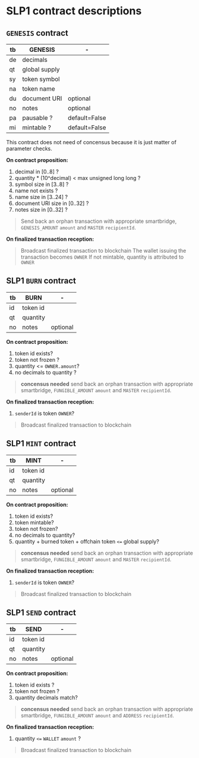 # SLP1 contract descriptions

## `GENESIS` contract

tb|GENESIS|-
-|-|-
de|decimals
qt|global supply
sy|token symbol
na|token name
du|document URI|optional
no|notes|optional
pa|pausable ?|default=False
mi|mintable ?|default=False

This contract does not need of concensus because it is just matter of parameter checks.

**On contract proposition:**
  1. decimal in [0..8] ?
  2. quantity * (10^decimal) < max unsigned long long ?
  3. symbol size in [3..8] ?
  4. name not exists ?
  5. name size in [3..24] ?
  6. document URI size in [0..32] ?
  7. notes size in [0..32] ?
  > Send back an orphan transaction with appropriate smartbridge, `GENESIS_AMOUNT` `amount` and `MASTER` `recipientId`.

**On finalized transaction reception:**
  > Broadcast finalized transaction to blockchain
  > The wallet issuing the transaction becomes `OWNER`
  > If not mintable, quantity is attributed to `OWNER`

## SLP1 `BURN` contract

tb|BURN|-
-|-|-
id|token id
qt|quantity
no|notes|optional

**On contract proposition:**
  1. token id exists?
  2. token not frozen ?
  3. quantity <= `OWNER.amount`?
  4. no decimals to quantity ?
  > **concensus needed**
  > send back an orphan transaction with appropriate smartbridge, `FUNGIBLE_AMOUNT` `amount` and `MASTER` `recipientId`.

**On finalized transaction reception:**
  1. `senderId` is token `OWNER`?
  > Broadcast finalized transaction to blockchain

## SLP1 `MINT` contract

tb|MINT|-
-|-|-
id|token id
qt|quantity
no|notes|optional

**On contract proposition:**
  1. token id exists?
  2. token mintable?
  3. token not frozen?
  4. no decimals to quantity?
  5. quantity + burned token + offchain token `<=` global supply?
  > **concensus needed**
  > send back an orphan transaction with appropriate smartbridge, `FUNGIBLE_AMOUNT` `amount` and `MASTER` `recipientId`.

**On finalized transaction reception:**
  1. `senderId` is token `OWNER`?
  > Broadcast finalized transaction to blockchain

## SLP1 `SEND` contract

tb|SEND|-
-|-|-
id|token id
qt|quantity
no|notes|optional

**On contract proposition:**
  1. token id exists ?
  2. token not frozen ?
  3. quantity decimals match?
  > **concensus needed**
  > send back an orphan transaction with appropriate smartbridge, `FUNGIBLE_AMOUNT` `amount` and `ADDRESS` `recipientId`.
 
**On finalized transaction reception:**
  1.  quantity  `<=` `WALLET` `amount` ?
  > Broadcast finalized transaction to blockchain
